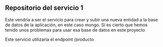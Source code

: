 ## Repositorio del servicio 1 ##

Este vendría a ser el servicio para crear y subir una nueva entidad a la base de datos de la aplicación, en
este caso mongo. Si es cierto que hemos tenido unos
problemas para usar esa base de datos en este proyecto

Este servicio utilizaría el endpoint /producto




